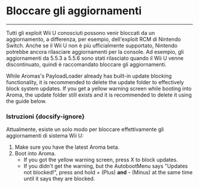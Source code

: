 # Bloccare gli aggiornamenti
---
Tutti gli exploit Wii U conosciuti possono venir bloccati da un aggiornamento, a differenza, per esempio, dell'exploit RCM di Nintendo Switch. Anche se il Wii U non è più ufficialmente supportato, Nintendo potrebbe ancora rilasciare aggiornamenti per la console. Ad esempio, gli aggiornamenti da 5.5.3 a 5.5.6 sono stati rilasciato quando il Wii U venne discontinuato, quindi è raccomandato bloccare gli aggiornamenti.

While Aromas's PayloadLoader already has built-in update blocking functionality, it is recommended to delete the update folder to effectively block system updates. If you get a yellow warning screen while booting into Aroma, the update folder still exists and it is recommended to delete it using the guide below.

### Istruzioni {docsify-ignore}

Attualmente, esiste un solo modo per bloccare effettivamente gli aggiornamenti di sistema Wii U:

1. Make sure you have the latest Aroma beta.
1. Boot into Aroma.
    - If you got the yellow warning screen, press X to block updates.
    - If you didn't get the warning, but the AutobootMenu says "Updates not blocked!", press and hold + (Plus) **and** - (Minus) at the same time until it says they are blocked.

